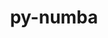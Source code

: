---
title: "py-numba"
layout: cache
categories: [package, develop-2024-06-02]
meta: {"versions": ["0.58.1"], "compilers": ["gcc@=11.4.0", "gcc@=9.4.0", "oneapi@=2024.0.0"], "oss": ["ubuntu20.04", "ubuntu22.04"], "platforms": ["linux"], "targets": ["neoverse_v1", "ppc64le", "x86_64_v3"], "stacks": ["e4s", "e4s-neoverse_v1", "e4s-oneapi", "e4s-power", "root"], "num_specs": 8, "num_specs_by_stack": {"root": 8, "e4s-power": 2, "e4s-neoverse_v1": 2, "e4s": 2, "e4s-oneapi": 2}}
spec_details: [{"hash": "mfwjdib3opn6jqwgiximippbwmsf5m75", "compiler": "gcc@=9.4.0", "versions": ["0.58.1"], "os": "ubuntu20.04", "platform": "linux", "target": "ppc64le", "variants": ["build_system=python_pip", "~tbb"], "stacks": ["root", "e4s-power"], "size": "-", "tarball": "https://binaries.spack.io/releases/develop-2024-06-02/build_cache/linux-ubuntu20.04-ppc64le/gcc-9.4.0/py-numba-0.58.1/linux-ubuntu20.04-ppc64le-gcc-9.4.0-py-numba-0.58.1-mfwjdib3opn6jqwgiximippbwmsf5m75.spack"}, {"hash": "t4ozoyaiixlwbjggulntuvlskxsv7lln", "compiler": "gcc@=9.4.0", "versions": ["0.58.1"], "os": "ubuntu20.04", "platform": "linux", "target": "ppc64le", "variants": ["build_system=python_pip", "~tbb"], "stacks": ["root", "e4s-power"], "size": "-", "tarball": "https://binaries.spack.io/releases/develop-2024-06-02/build_cache/linux-ubuntu20.04-ppc64le/gcc-9.4.0/py-numba-0.58.1/linux-ubuntu20.04-ppc64le-gcc-9.4.0-py-numba-0.58.1-t4ozoyaiixlwbjggulntuvlskxsv7lln.spack"}, {"hash": "nootlas4q2aohedizfe63ijxbdoxosk5", "compiler": "gcc@=11.4.0", "versions": ["0.58.1"], "os": "ubuntu22.04", "platform": "linux", "target": "neoverse_v1", "variants": ["build_system=python_pip", "~tbb"], "stacks": ["e4s-neoverse_v1", "root"], "size": "-", "tarball": "https://binaries.spack.io/releases/develop-2024-06-02/build_cache/linux-ubuntu22.04-neoverse_v1/gcc-11.4.0/py-numba-0.58.1/linux-ubuntu22.04-neoverse_v1-gcc-11.4.0-py-numba-0.58.1-nootlas4q2aohedizfe63ijxbdoxosk5.spack"}, {"hash": "tiqdixvmuhiuroakwwndzkz6byy6hqta", "compiler": "gcc@=11.4.0", "versions": ["0.58.1"], "os": "ubuntu22.04", "platform": "linux", "target": "neoverse_v1", "variants": ["build_system=python_pip", "~tbb"], "stacks": ["e4s-neoverse_v1", "root"], "size": "-", "tarball": "https://binaries.spack.io/releases/develop-2024-06-02/build_cache/linux-ubuntu22.04-neoverse_v1/gcc-11.4.0/py-numba-0.58.1/linux-ubuntu22.04-neoverse_v1-gcc-11.4.0-py-numba-0.58.1-tiqdixvmuhiuroakwwndzkz6byy6hqta.spack"}, {"hash": "j3d3ss543wqx7ce6s23ogbklsqtb4dju", "compiler": "gcc@=11.4.0", "versions": ["0.58.1"], "os": "ubuntu22.04", "platform": "linux", "target": "x86_64_v3", "variants": ["build_system=python_pip", "~tbb"], "stacks": ["root", "e4s"], "size": "-", "tarball": "https://binaries.spack.io/releases/develop-2024-06-02/build_cache/linux-ubuntu22.04-x86_64_v3/gcc-11.4.0/py-numba-0.58.1/linux-ubuntu22.04-x86_64_v3-gcc-11.4.0-py-numba-0.58.1-j3d3ss543wqx7ce6s23ogbklsqtb4dju.spack"}, {"hash": "aw4yzssdbnh6qemybuzvb2mrmtdfjcxh", "compiler": "gcc@=11.4.0", "versions": ["0.58.1"], "os": "ubuntu22.04", "platform": "linux", "target": "x86_64_v3", "variants": ["build_system=python_pip", "~tbb"], "stacks": ["root", "e4s"], "size": "-", "tarball": "https://binaries.spack.io/releases/develop-2024-06-02/build_cache/linux-ubuntu22.04-x86_64_v3/gcc-11.4.0/py-numba-0.58.1/linux-ubuntu22.04-x86_64_v3-gcc-11.4.0-py-numba-0.58.1-aw4yzssdbnh6qemybuzvb2mrmtdfjcxh.spack"}, {"hash": "6wgzesdzumi2655coqfczraqkiz5pjko", "compiler": "oneapi@=2024.0.0", "versions": ["0.58.1"], "os": "ubuntu22.04", "platform": "linux", "target": "x86_64_v3", "variants": ["build_system=python_pip", "~tbb"], "stacks": ["e4s-oneapi", "root"], "size": "-", "tarball": "https://binaries.spack.io/releases/develop-2024-06-02/build_cache/linux-ubuntu22.04-x86_64_v3/oneapi-2024.0.0/py-numba-0.58.1/linux-ubuntu22.04-x86_64_v3-oneapi-2024.0.0-py-numba-0.58.1-6wgzesdzumi2655coqfczraqkiz5pjko.spack"}, {"hash": "7fcqwi2lwmrxavaxf2njglssdiiele5i", "compiler": "oneapi@=2024.0.0", "versions": ["0.58.1"], "os": "ubuntu22.04", "platform": "linux", "target": "x86_64_v3", "variants": ["build_system=python_pip", "~tbb"], "stacks": ["e4s-oneapi", "root"], "size": "-", "tarball": "https://binaries.spack.io/releases/develop-2024-06-02/build_cache/linux-ubuntu22.04-x86_64_v3/oneapi-2024.0.0/py-numba-0.58.1/linux-ubuntu22.04-x86_64_v3-oneapi-2024.0.0-py-numba-0.58.1-7fcqwi2lwmrxavaxf2njglssdiiele5i.spack"}]
---